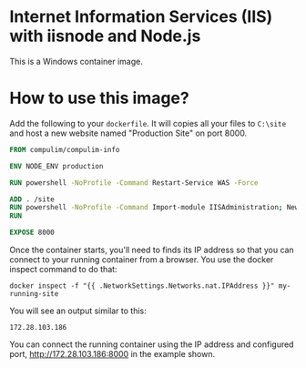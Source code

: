 # Internet Information Services (IIS) with iisnode and Node.js

This is a Windows container image.

# How to use this image?

Add the following to your `dockerfile`. It will copies all your files to `C:\site` and host a new website named "Production Site" on port 8000.

```dockerfile
FROM compulim/compulim-info

ENV NODE_ENV production

RUN powershell -NoProfile -Command Restart-Service WAS -Force

ADD . /site
RUN powershell -NoProfile -Command Import-module IISAdministration; New-IISSite -Name 'Production Site' -PhysicalPath C:\site -BindingInformation '*:8000:'
RUN

EXPOSE 8000
```

Once the container starts, you'll need to finds its IP address so that you can connect to your running container from a browser. You use the docker inspect command to do that:

```
docker inspect -f "{{ .NetworkSettings.Networks.nat.IPAddress }}" my-running-site
```

You will see an output similar to this:

```
172.28.103.186
```

You can connect the running container using the IP address and configured port, http://172.28.103.186:8000 in the example shown.
